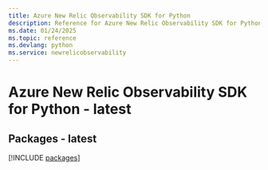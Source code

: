 ```yaml
---
title: Azure New Relic Observability SDK for Python
description: Reference for Azure New Relic Observability SDK for Python
ms.date: 01/24/2025
ms.topic: reference
ms.devlang: python
ms.service: newrelicobservability
---
```

# Azure New Relic Observability SDK for Python - latest
## Packages - latest
[!INCLUDE [packages](new-relic-observability-index.md)]